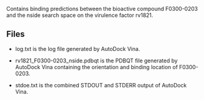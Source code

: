 Contains binding predictions between the bioactive compound F0300-0203 and the nside search space on the virulence factor rv1821.

## Files

- log.txt is the log file generated by AutoDock Vina.

- rv1821_F0300-0203_nside.pdbqt is the PDBQT file generated by AutoDock Vina containing the orientation and binding location of F0300-0203.

- stdoe.txt is the combined STDOUT and STDERR output of AutoDock Vina.

